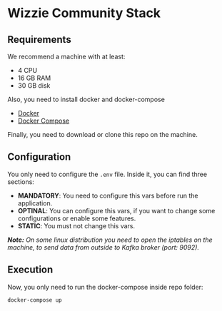 # Wizzie Community Stack

## Requirements

We recommend a machine with at least:

* 4 CPU
* 16 GB RAM
* 30 GB disk

Also, you need to install docker and docker-compose

* [Docker](https://store.docker.com/search?type=edition&offering=community)
* [Docker Compose](https://docs.docker.com/compose/install/)

Finally, you need to download or clone this repo on the machine.

## Configuration

You only need to configure the `.env` file. Inside it, you can find three sections:

* **MANDATORY**: You need to configure this vars before run the application.
* **OPTINAL**: You can configure this vars, if you want to change some configurations or enable some features.
* **STATIC**: You must not change this vars.  

***Note:*** *On some linux distribution you need to open the iptables on the machine, to send data from outside to Kafka broker (port: 9092).*


## Execution

Now, you only need to run the docker-compose inside repo folder:

```
docker-compose up
```
